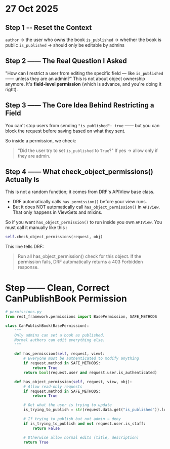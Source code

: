 # 27 Oct 2025 
## Step 1 -- Reset the Context 
`author` →  the user who owns the book 
`is_published` →  whether the book is public 
`is_published` →  should only be editable by admins

## Step 2 —— The Real Question I Asked 
"How can I restrict a user from editing the specific  field — like `is_published` —— unless they are an admin?" 
This is not about object ownership anymore.
It's **field-level permission** (which is advance, and you're doing it right).

## Step 3 —— The Core Idea Behind Restricting a Field 
You can't stop users from sending `"is_published": true`
—— but you can block the request before saving based on what they sent.

So inside a permission, we check:
> "Did the user try to set `is_published` to `True`?"
If yes → allow only if they are admin.

## Step 4 —— What check_object_permissions() Actually Is 
This is not a random function; it comes from DRF's APIView base class.
- DRF automatically calls `has_permission()` before your view runs.
- But it does NOT automatically call `has_object_permission()` in `APIView`.
That only happens in ViewSets and mixins.

So if you want `has_object_permission()` to run inside you own `APIView`.
You must call it manually like this :
```py
self.check_object_permissions(request, obj)
```

This line tells DRF:
> Run all has_object_permission() check for this object.
If the permission fails, DRF automatically returns a 403 Forbidden response.

# Step —— Clean, Correct CanPublishBook Permission 
```py
# permissions.py
from rest_framework.permissions import BasePermission, SAFE_METHODS

class CanPublishBook(BasePermission):
    """
    Only admins can set a book as published.
    Normal authors can edit everything else.
    """

    def has_permission(self, request, view):
        # Everyone must be authenticated to modify anything
        if request.method in SAFE_METHODS:
            return True
        return bool(request.user and request.user.is_authenticated)

    def has_object_permission(self, request, view, obj):
        # Allow read-only requests
        if request.method in SAFE_METHODS:
            return True

        # Get what the user is trying to update
        is_trying_to_publish = str(request.data.get("is_published")).lower() in ["true", "1"]

        # If trying to publish but not admin → deny
        if is_trying_to_publish and not request.user.is_staff:
            return False

        # Otherwise allow normal edits (title, description)
        return True

```
